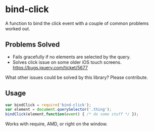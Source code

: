 # bind-click

A function to bind the click event with a couple of common problems worked out.

## Problems Solved

- Fails gracefully if no elements are selected by the query.
- Solves click issue on some older iOS touch screens. https://bugs.jquery.com/ticket/5677

What other issues could be solved by this library? Please contribute.

## Usage

```javascript
var bindClick = require('bind-click');
var element = document.querySelector('.thing');
bindClick(element,function(event) { /* do some stuff */ });
```

Works with require, AMD, or right on the window.
